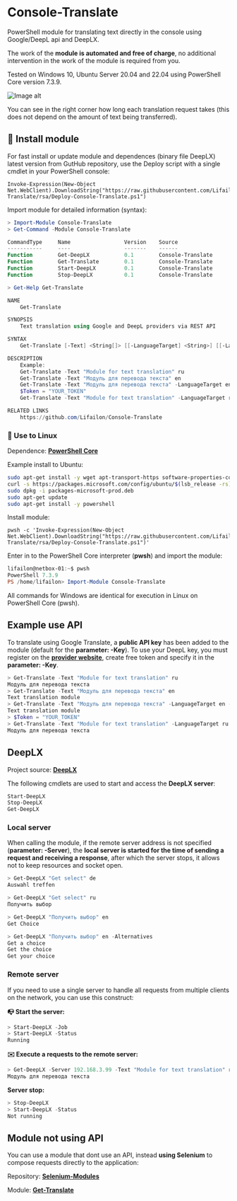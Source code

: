 # Console-Translate

PowerShell module for translating text directly in the console using Google/DeepL api and DeepLX.

The work of the **module is automated and free of charge**, no additional intervention in the work of the module is required from you.

Tested on Windows 10, Ubuntu Server 20.04 and 22.04 using PowerShell Core version 7.3.9.

![Image alt](https://github.com/Lifailon/Console-Translate/blob/rsa/Example.gif)

You can see in the right corner how long each translation request takes (this does not depend on the amount of text being transferred).

## 🚀 Install module

For fast install or update module and dependences (binary file DeepLX) latest version from GutHub repository, use the Deploy script with a single cmdlet in your PowerShell console:

```
Invoke-Expression(New-Object Net.WebClient).DownloadString("https://raw.githubusercontent.com/Lifailon/Console-Translate/rsa/Deploy-Console-Translate.ps1")
```

Import module for detailed information (syntax):

```PowerShell
> Import-Module Console-Translate
> Get-Command -Module Console-Translate

CommandType     Name                 Version    Source
-----------     ----                 -------    ------
Function        Get-DeepLX           0.1        Console-Translate
Function        Get-Translate        0.1        Console-Translate
Function        Start-DeepLX         0.1        Console-Translate
Function        Stop-DeepLX          0.1        Console-Translate

> Get-Help Get-Translate

NAME
    Get-Translate

SYNOPSIS
    Text translation using Google and DeepL providers via REST API

SYNTAX
    Get-Translate [-Text] <String[]> [[-LanguageTarget] <String>] [[-LanguageSource] <String>] [[-Provider] <String>] [[-Key] <String>] [<CommonParameters>]

DESCRIPTION
    Example:
    Get-Translate -Text "Module for text translation" ru
    Get-Translate -Text "Модуль для перевода текста" en
    Get-Translate -Text "Модуль для перевода текста" -LanguageTarget en -LanguageSource ru
    $Token = "YOUR_TOKEN"
    Get-Translate -Text "Module for text translation" -LanguageTarget ru -Provider DeepL -Key $Token

RELATED LINKS
    https://github.com/Lifailon/Console-Translate
```

### 🐧 Use to Linux

Dependence: **[PowerShell Core](https://github.com/PowerShell/PowerShell)**

Example install to Ubuntu:

```Bash
sudo apt-get install -y wget apt-transport-https software-properties-common
curl -s https://packages.microsoft.com/config/ubuntu/$(lsb_release -rs)/packages-microsoft-prod.deb -o packages-microsoft-prod.deb
sudo dpkg -i packages-microsoft-prod.deb
sudo apt-get update
sudo apt-get install -y powershell
```

Install module:

```
pwsh -c 'Invoke-Expression(New-Object Net.WebClient).DownloadString("https://raw.githubusercontent.com/Lifailon/Console-Translate/rsa/Deploy-Console-Translate.ps1")'
```

Enter in to the PowerShell Core interpreter (**pwsh**) and import the module:

```PowerShell
lifailon@netbox-01:~$ pwsh
PowerShell 7.3.9
PS /home/lifailon> Import-Module Console-Translate
```

All commands for Windows are identical for execution in Linux on PowerShell Core (pwsh).

## Example use API

To translate using Google Translate, a **public API key** has been added to the module (default for the **parameter: -Key**). To use your DeepL key, you must register on the **[provider website](https://www.deepl.com/ru/pro-api?cta=header-pro-api)**, create free token and specify it in the **parameter: -Key**.

```PowerShell
> Get-Translate -Text "Module for text translation" ru
Модуль для перевода текста
> Get-Translate -Text "Модуль для перевода текста" en
Text translation module
> Get-Translate -Text "Модуль для перевода текста" -LanguageTarget en -LanguageSource ru
Text translation module
> $Token = "YOUR_TOKEN"
> Get-Translate -Text "Module for text translation" -LanguageTarget ru -Provider DeepL -Key $Token
Модуль для перевода текста
```

## DeepLX

Project source: **[DeepLX](https://github.com/OwO-Network/DeepLX)**

The following cmdlets are used to start and access the **DeepLX server**:

```PowerShell
Start-DeepLX
Stop-DeepLX
Get-DeepLX
```

### Local server

When calling the module, if the remote server address is not specified (**parameter: -Server**), the **local server is started for the time of sending a request and receiving a response**, after which the server stops, it allows not to keep resources and socket open.

```PowerShell
> Get-DeepLX "Get select" de
Auswahl treffen

> Get-DeepLX "Get select" ru
Получить выбор

> Get-DeepLX "Получить выбор" en
Get Choice

> Get-DeepLX "Получить выбор" en -Alternatives
Get a choice
Get the choice
Get your choice
```

### Remote server

If you need to use a single server to handle all requests from multiple clients on the network, you can use this construct:

**📭 Start the server:**

```PowerShell
> Start-DeepLX -Job
> Start-DeepLX -Status
Running
```

**✉️ Execute a requests to the remote server:**

```PowerShell
> Get-DeepLX -Server 192.168.3.99 -Text "Module for text translation" ru
Модуль для перевода текста
```

**Server stop:**

```PowerShell
> Stop-DeepLX
> Start-DeepLX -Status
Not running
```

## Module not using API

You can use a module that dont use an API, instead **using Selenium** to compose requests directly to the application:

Repository: **[Selenium-Modules](https://github.com/Lifailon/Selenium-Modules)**

Module: **[Get-Translate](https://github.com/Lifailon/Selenium-Modules/blob/rsa/Modules/Get-Translate.psm1)**
